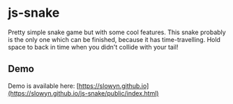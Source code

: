 # js-snake
Pretty simple snake game but with some cool features. This snake probably is the only one which can be finished, because it has time-travelling. Hold space to back in time when you didn't collide with your tail!

## Demo
Demo is available here: [https://slowyn.github.io](https://slowyn.github.io/js-snake/public/index.html)
